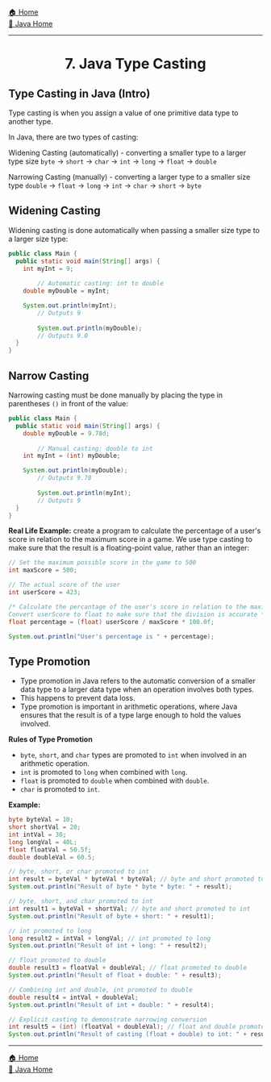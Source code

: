 [🏠 Home](../../../README.md) <br/>
[🍵 Java Home](../Java.md)

<hr/>

<h1 style="text-align: center">7. Java Type Casting</h1>

## Type Casting in Java (Intro)

Type casting is when you assign a value of one primitive data type to another type.

In Java, there are two types of casting:

Widening Casting (automatically) - converting a smaller type to a larger type size
`byte` -> `short` -> `char` -> `int` -> `long` -> `float` -> `double`

Narrowing Casting (manually) - converting a larger type to a smaller size type
`double` -> `float` -> `long` -> `int` -> `char` -> `short` -> `byte`

## Widening Casting

Widening casting is done automatically when passing a smaller size type to a larger size type:

```java
public class Main {
  public static void main(String[] args) {
    int myInt = 9;
		
		// Automatic casting: int to double
    double myDouble = myInt; 

    System.out.println(myInt);      
		// Outputs 9
    
		System.out.println(myDouble);  
		// Outputs 9.0
  }
}
```

## Narrow Casting

Narrowing casting must be done manually by placing the type in parentheses `()` in front of the value:

```java
public class Main {
  public static void main(String[] args) {
    double myDouble = 9.78d;
		
		// Manual casting: double to int
    int myInt = (int) myDouble; 

    System.out.println(myDouble);   
		// Outputs 9.78
    
		System.out.println(myInt);      
		// Outputs 9
  }
}
```

**Real Life Example:** create a program to calculate the percentage of a user's score in relation to the maximum score in a game.
We use type casting to make sure that the result is a floating-point value, rather than an integer:

```java
// Set the maximum possible score in the game to 500
int maxScore = 500;

// The actual score of the user
int userScore = 423;

/* Calculate the percantage of the user's score in relation to the maximum available score.
Convert userScore to float to make sure that the division is accurate */
float percentage = (float) userScore / maxScore * 100.0f;

System.out.println("User's percentage is " + percentage);
```

## Type Promotion

- Type promotion in Java refers to the automatic conversion of a smaller data type to a larger data type when an operation involves both types. 
- This happens to prevent data loss. 
- Type promotion is important in arithmetic operations, where Java ensures that the result is of a type large enough to hold the values involved.

**Rules of Type Promotion**
- `byte`, `short`, and `char` types are promoted to `int` when involved in an arithmetic operation.
- `int` is promoted to `long` when combined with `long`.
- `float` is promoted to `double` when combined with `double`.
- `char` is promoted to `int`.

**Example:**
```java
byte byteVal = 10;
short shortVal = 20;
int intVal = 30;
long longVal = 40L;
float floatVal = 50.5f;
double doubleVal = 60.5;

// byte, short, or char promoted to int
int result = byteVal * byteVal * byteVal; // byte and short promoted to int
System.out.println("Result of byte * byte * byte: " + result);

// byte, short, and char promoted to int
int result1 = byteVal + shortVal; // byte and short promoted to int
System.out.println("Result of byte + short: " + result1);

// int promoted to long
long result2 = intVal + longVal; // int promoted to long
System.out.println("Result of int + long: " + result2);

// float promoted to double
double result3 = floatVal + doubleVal; // float promoted to double
System.out.println("Result of float + double: " + result3);

// Combining int and double, int promoted to double
double result4 = intVal + doubleVal;
System.out.println("Result of int + double: " + result4);

// Explicit casting to demonstrate narrowing conversion
int result5 = (int) (floatVal + doubleVal); // float and double promoted to double, then cast to int
System.out.println("Result of casting (float + double) to int: " + result5);
```

<hr/>

[🏠 Home](../../../README.md) <br/>
[🍵 Java Home](../Java.md)